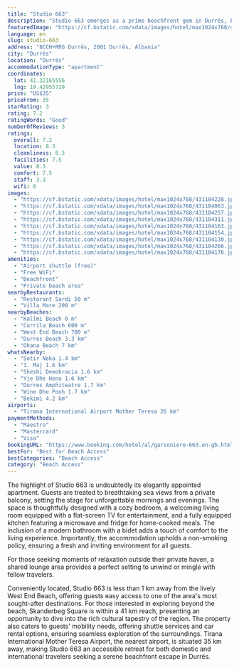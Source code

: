 ```yaml
---
title: "Studio 663"
description: "Studio 663 emerges as a prime beachfront gem in Durrës, boasting an enviable position mere steps from the pristine sands of Kallmi Beach and a short stroll from the serene Currila Beach."
featuredImage: "https://cf.bstatic.com/xdata/images/hotel/max1024x768/431104228.jpg?k=4557d39797f0f886f29f3c64ee87de5c2e5af0312120de3894b621496e6db47b&o=&hp=1"
language: en
slug: studio-663
address: "8CCH+RRG Durrës, 2001 Durrës, Albania"
city: "Durrës"
location: "Durrës"
accommodationType: "apartment"
coordinates:
  lat: 41.32165556
  lng: 19.42955729
price: "US$35"
priceFrom: 35
starRating: 3
rating: 7.2
ratingWords: "Good"
numberOfReviews: 3
ratings:
  overall: 7.2
  location: 8.3
  cleanliness: 8.3
  facilities: 7.5
  value: 8.3
  comfort: 7.5
  staff: 3.3
  wifi: 0
images:
  - "https://cf.bstatic.com/xdata/images/hotel/max1024x768/431104228.jpg?k=4557d39797f0f886f29f3c64ee87de5c2e5af0312120de3894b621496e6db47b&o=&hp=1"
  - "https://cf.bstatic.com/xdata/images/hotel/max1024x768/431104063.jpg?k=1520ab02d8c6c42339250f9abb91129c5ba0c8824692121542f0034898616ce8&o=&hp=1"
  - "https://cf.bstatic.com/xdata/images/hotel/max1024x768/431104257.jpg?k=7b159c6796c192512024371dcc2d84bfc5f60622280b619ceb5c991bd758889d&o=&hp=1"
  - "https://cf.bstatic.com/xdata/images/hotel/max1024x768/431104311.jpg?k=7efa0fbd72c93e4aae97d2e470c9b3f8505e2b7f401181a0fdf65145661d634f&o=&hp=1"
  - "https://cf.bstatic.com/xdata/images/hotel/max1024x768/431104163.jpg?k=b66fc40e3fae81dec40020373ef5694f8673ce99fa0ae169d97ec17d0886ae4b&o=&hp=1"
  - "https://cf.bstatic.com/xdata/images/hotel/max1024x768/431104154.jpg?k=caeb9a5ee2e2e0f365bd467308c700e4784b7a594af32d62fb5eb2ed8b0c44a8&o=&hp=1"
  - "https://cf.bstatic.com/xdata/images/hotel/max1024x768/431104130.jpg?k=5318871102772ab8cad6a93757f98fb03710d84df19f4fb45c572c3b0bb4e8cb&o=&hp=1"
  - "https://cf.bstatic.com/xdata/images/hotel/max1024x768/431104266.jpg?k=512b70b5e7e6094da465c24081939a2fffce51f03a86bd71199b6ca46c7aa53d&o=&hp=1"
  - "https://cf.bstatic.com/xdata/images/hotel/max1024x768/431104176.jpg?k=6d174d317875e0768b278e601f547680f80014c054aedceb5c529a6dfdb51382&o=&hp=1"
amenities:
  - "Airport shuttle (free)"
  - "Free WiFi"
  - "Beachfront"
  - "Private beach area"
nearbyRestaurants:
  - "Restorant Sardi 50 m"
  - "Villa Mare 200 m"
nearbyBeaches:
  - "Kallmi Beach 0 m"
  - "Currila Beach 600 m"
  - "West End Beach 700 m"
  - "Durres Beach 3.3 km"
  - "Ohana Beach 7 km"
whatsNearby:
  - "Sotir Noka 1.4 km"
  - "1. Maj 1.6 km"
  - "Sheshi Demokracia 1.6 km"
  - "Yje Dhe Hena 1.6 km"
  - "Durres Amphiteatre 1.7 km"
  - "Wine Dhe Pooh 1.7 km"
  - "Bekimi 4.2 km"
airports:
  - "Tirana International Airport Mother Teresa 26 km"
paymentMethods:
  - "Maestro"
  - "Mastercard"
  - "Visa"
bookingURL: "https://www.booking.com/hotel/al/garsoniere-663.en-gb.html?aid=8035640"
bestFor: "Best for Beach Access"
bestCategories: "Beach Access"
category: "Beach Access"
---
```


The highlight of Studio 663 is undoubtedly its elegantly appointed apartment. Guests are treated to breathtaking sea views from a private balcony, setting the stage for unforgettable mornings and evenings. The space is thoughtfully designed with a cozy bedroom, a welcoming living room equipped with a flat-screen TV for entertainment, and a fully equipped kitchen featuring a microwave and fridge for home-cooked meals. The inclusion of a modern bathroom with a bidet adds a touch of comfort to the living experience. Importantly, the accommodation upholds a non-smoking policy, ensuring a fresh and inviting environment for all guests.

For those seeking moments of relaxation outside their private haven, a shared lounge area provides a perfect setting to unwind or mingle with fellow travelers. 

Conveniently located, Studio 663 is less than 1 km away from the lively West End Beach, offering guests easy access to one of the area's most sought-after destinations. For those interested in exploring beyond the beach, Skanderbeg Square is within a 41 km reach, presenting an opportunity to dive into the rich cultural tapestry of the region. The property also caters to guests' mobility needs, offering shuttle services and car rental options, ensuring seamless exploration of the surroundings. Tirana International Mother Teresa Airport, the nearest airport, is situated 35 km away, making Studio 663 an accessible retreat for both domestic and international travelers seeking a serene beachfront escape in Durrës.